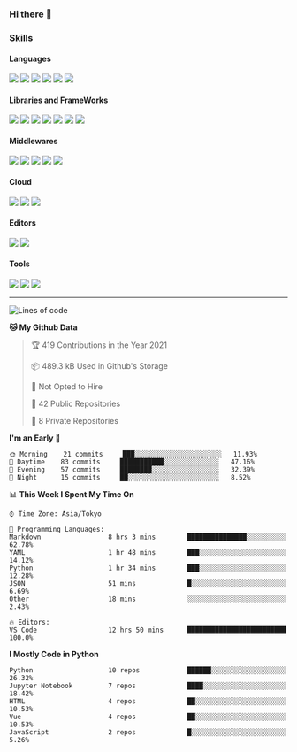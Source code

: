 ### Hi there 👋
### Skills
<!-- Badge Template: <img src="https://img.shields.io/badge/-<LabeltoShow>-<IconsColorCode>?style=flat&logo=<IconsName>&logoColor=white"/>  -->
#### Languages
<p>
<img src="https://img.shields.io/badge/-Python-3776AB?style=flat&logo=Python&logoColor=white"/>
<img src="https://img.shields.io/badge/-Go-00ADD8?style=flat&logo=Go&logoColor=white">
<img src="https://img.shields.io/badge/-JavaScript-F7DF1E?style=flat&logo=JavaScript&logoColor=black"/>
<img src="https://img.shields.io/badge/-TypeScript-007ACC?style=flat&logo=TypeScript&logoColor=white"/>
<img src="https://img.shields.io/badge/-HTML5-E34F26?style=flat&logo=HTML5&logoColor=white"/>
<img src="https://img.shields.io/badge/-CSS3-1572B6?style=flat&logo=CSS3&logoColor=white"/>
</p>

#### Libraries and FrameWorks
<p>
<img src="https://img.shields.io/badge/-PyTorch-EE4C2C?style=flat&logo=PyTorch&logoColor=white"/>
<img src="https://img.shields.io/badge/-pandas-150458?style=flat&logo=pandas&logoColor=white"/>
<img src="https://img.shields.io/badge/-Flask-000000?style=flat&logo=Flask&logoColor=white"/>
<img src="https://img.shields.io/badge/-FastAPI-009688?style=flat&logo=FastAPI&logoColor=white"/>
<img src="https://img.shields.io/badge/-Django-092E20?style=flat&logo=Django&logoColor=white"/>
<img src="https://img.shields.io/badge/-Vue.js-42B883?style=flat&logo=Vue.js&logoColor=white"/>
<img src="https://img.shields.io/badge/-Nuxt.js-00C58E?style=flat&logo=Vue.js&logoColor=white"/>
</p>

#### Middlewares
<p>
<img src="https://img.shields.io/badge/-Nginx-269539?style=flat&logo=Nginx&logoColor=white"/>
<img src="https://img.shields.io/badge/-Docker-2496ED?style=flat&logo=Docker&logoColor=white"/>
<img src="https://img.shields.io/badge/-Kubernetes-326CE5?style=flat&logo=Kubernetes&logoColor=white"/>
<img src="https://img.shields.io/badge/-MySQL-4479A1?style=flat&logo=MySQL&logoColor=white"/>
<img src="https://img.shields.io/badge/-PostgreSQL-336791?style=flat&logo=PostgreSQL&logoColor=white"/>
</p>

#### Cloud
<p>
<img src="https://img.shields.io/badge/-Google%20Cloud-4285F4?style=flat&logo=Google%20Cloud&logoColor=white"/>
<img src="https://img.shields.io/badge/-Amazon%20AWS-232F3E?style=flat&logo=Amazon%20AWS&logoColor=white"/>
<img src="https://img.shields.io/badge/-Azure-0089D6?style=flat&logo=Microsoft%20Azure&logoColor=white"/>
</p>

#### Editors
<p>
<img src="https://img.shields.io/badge/-Visual%20Studio%20Code-007ACC?style=flat&logo=Visual%20Studio%20Code&logoColor=white"/>
<img src="https://img.shields.io/badge/-Vim-019733?style=flat&logo=Vim&logoColor=white"/>
</p>

#### Tools
<p>
<img src="https://img.shields.io/badge/-Git-F44D27?style=flat&logo=Git&logoColor=white"/>
<img src="https://img.shields.io/badge/-Github-181717?style=flat&logo=GitHub&logoColor=white"/>
<img src="https://img.shields.io/badge/-GitHub%20Actions-2088FF?style=flat&logo=GitHub%20Actions&logoColor=white"/>
</p>

<!--
**dychi/dychi** is a ✨ _special_ ✨ repository because its `README.md` (this file) appears on your GitHub profile.

Here are some ideas to get you started:

- 🔭 I’m currently working on ...
- 🌱 I’m currently learning ...
- 👯 I’m looking to collaborate on ...
- 🤔 I’m looking for help with ...
- 💬 Ask me about ...
- 📫 How to reach me: ...
- 😄 Pronouns: ...
- ⚡ Fun fact: ...
-->
---
<!--START_SECTION:waka-->
![Lines of code](https://img.shields.io/badge/From%20Hello%20World%20I%27ve%20Written-3.6%20million%20lines%20of%20code-blue)

**🐱 My Github Data** 

> 🏆 419 Contributions in the Year 2021
 > 
> 📦 489.3 kB Used in Github's Storage 
 > 
> 🚫 Not Opted to Hire
 > 
> 📜 42 Public Repositories 
 > 
> 🔑 8 Private Repositories  
 > 
**I'm an Early 🐤** 

```text
🌞 Morning    21 commits     ███░░░░░░░░░░░░░░░░░░░░░░   11.93% 
🌆 Daytime    83 commits     ███████████░░░░░░░░░░░░░░   47.16% 
🌃 Evening    57 commits     ████████░░░░░░░░░░░░░░░░░   32.39% 
🌙 Night      15 commits     ██░░░░░░░░░░░░░░░░░░░░░░░   8.52%

```


📊 **This Week I Spent My Time On** 

```text
⌚︎ Time Zone: Asia/Tokyo

💬 Programming Languages: 
Markdown                 8 hrs 3 mins        ███████████████░░░░░░░░░░   62.78% 
YAML                     1 hr 48 mins        ███░░░░░░░░░░░░░░░░░░░░░░   14.12% 
Python                   1 hr 34 mins        ███░░░░░░░░░░░░░░░░░░░░░░   12.28% 
JSON                     51 mins             █░░░░░░░░░░░░░░░░░░░░░░░░   6.69% 
Other                    18 mins             ░░░░░░░░░░░░░░░░░░░░░░░░░   2.43%

🔥 Editors: 
VS Code                  12 hrs 50 mins      █████████████████████████   100.0%

```

**I Mostly Code in Python** 

```text
Python                   10 repos            ██████░░░░░░░░░░░░░░░░░░░   26.32% 
Jupyter Notebook         7 repos             ████░░░░░░░░░░░░░░░░░░░░░   18.42% 
HTML                     4 repos             ██░░░░░░░░░░░░░░░░░░░░░░░   10.53% 
Vue                      4 repos             ██░░░░░░░░░░░░░░░░░░░░░░░   10.53% 
JavaScript               2 repos             █░░░░░░░░░░░░░░░░░░░░░░░░   5.26%

```



<!--END_SECTION:waka-->